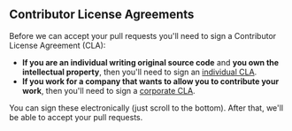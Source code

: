 Contributor License Agreements
------------------------------

Before we can accept your pull requests you'll need to sign a Contributor License Agreement (CLA):

- **If you are an individual writing original source code** and **you own the intellectual property**, then you'll need to sign an
[individual CLA](https://developers.google.com/open-source/cla/individual>).
- **If you work for a company that wants to allow you to contribute your work**, 
then you'll need to sign a
[corporate CLA](https://developers.google.com/open-source/cla/corporate).

You can sign these electronically (just scroll to the bottom). 
After that, we'll be able to accept your pull requests.
